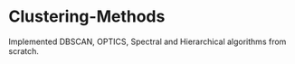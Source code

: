 # Clustering-Methods
Implemented DBSCAN, OPTICS, Spectral and Hierarchical algorithms from scratch. 

